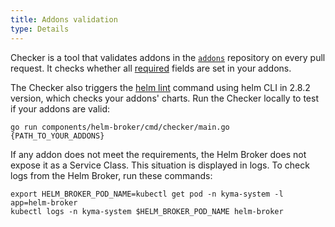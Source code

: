 ```yaml
---
title: Addons validation
type: Details
---
```


Checker is a tool that validates addons in the [`addons`](https://github.com/kyma-project/bundles) repository on every pull request. It checks whether all [required](#details-create-addons) fields are set in your addons.

The Checker also triggers the [helm lint](https://helm.sh/docs/helm/#helm-lint) command using helm CLI in 2.8.2 version, which checks your addons' charts.
Run the Checker locally to test if your addons are valid:
```
go run components/helm-broker/cmd/checker/main.go {PATH_TO_YOUR_ADDONS}
```

If any addon does not meet the requirements, the Helm Broker does not expose it as a Service Class. This situation is displayed in logs.
To check logs from the Helm Broker, run these commands:

```
export HELM_BROKER_POD_NAME=kubectl get pod -n kyma-system -l app=helm-broker
kubectl logs -n kyma-system $HELM_BROKER_POD_NAME helm-broker
```
